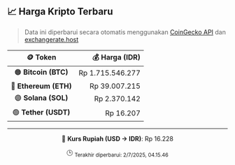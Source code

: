

<!-- HARGA_KRIPTO -->
## 📈 Harga Kripto Terbaru

> Data ini diperbarui secara otomatis menggunakan [CoinGecko API](https://www.coingecko.com/) dan [exchangerate.host](https://exchangerate.host/)

<div align="center">

| 🪙 Token | 💰 Harga (IDR) |
|:------:|---------------:|
| 🟠 **Bitcoin (BTC)**   | Rp 1.715.546.277 |
| 🔵 **Ethereum (ETH)**  | Rp 39.007.215 |
| 🟣 **Solana (SOL)**    | Rp 2.370.142 |
| 🟢 **Tether (USDT)**   | Rp 16.207 |

---

💱 **Kurs Rupiah (USD → IDR)**: Rp 16.228

🕒 <sub>Terakhir diperbarui: 2/7/2025, 04.15.46</sub>

</div>
<!-- /HARGA_KRIPTO -->